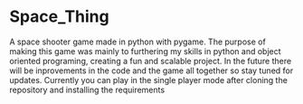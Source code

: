 # Space_Thing
A space shooter game made in python with pygame. The purpose of making this game was mainly to furthering my skills in python and object oriented programing, creating a fun and scalable project. In the future there will be inprovements in the code and the game all together so stay tuned for updates.
Currently you can play in the single player mode after cloning the repository and installing the requirements
